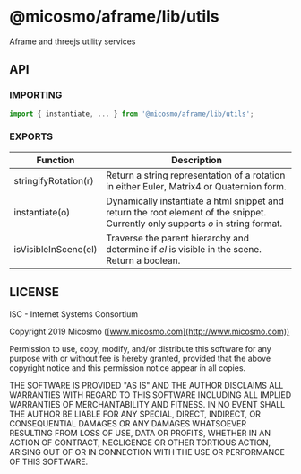 # @micosmo/aframe/lib/utils

Aframe and threejs utility services

## API

### IMPORTING

```javascript
import { instantiate, ... } from '@micosmo/aframe/lib/utils';
```

### EXPORTS

Function | Description
-------- | -----------
stringifyRotation(r) | Return a string representation of a rotation in either Euler, Matrix4 or Quaternion form.
instantiate(o) | Dynamically instantiate a html snippet and return the root element of the snippet. Currently only supports *o* in string format.
isVisibleInScene(el) | Traverse the parent hierarchy and determine if *el* is visible in the scene. Return a boolean.

## LICENSE

ISC - Internet Systems Consortium

Copyright 2019 Micosmo ([www.micosmo.com](http://www.micosmo.com))

Permission to use, copy, modify, and/or distribute this software for any purpose with or without fee is hereby granted, provided that the above copyright notice and this permission notice appear in all copies.

THE SOFTWARE IS PROVIDED "AS IS" AND THE AUTHOR DISCLAIMS ALL WARRANTIES WITH REGARD TO THIS SOFTWARE INCLUDING ALL IMPLIED WARRANTIES OF MERCHANTABILITY AND FITNESS. IN NO EVENT SHALL THE AUTHOR BE LIABLE FOR ANY SPECIAL, DIRECT, INDIRECT, OR CONSEQUENTIAL DAMAGES OR ANY DAMAGES WHATSOEVER RESULTING FROM LOSS OF USE, DATA OR PROFITS, WHETHER IN AN ACTION OF CONTRACT, NEGLIGENCE OR OTHER TORTIOUS ACTION, ARISING OUT OF OR IN CONNECTION WITH THE USE OR PERFORMANCE OF THIS SOFTWARE.

